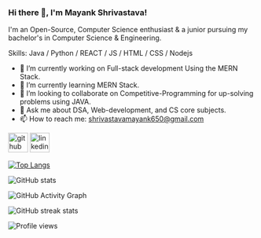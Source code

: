 ### Hi there 👋, I'm Mayank Shrivastava!
I'm an Open-Source, Computer Science enthusiast & a junior pursuing my bachelor's in Computer Science & Engineering.

Skills: Java / Python / REACT / JS / HTML / CSS / Nodejs

- 🔭 I’m currently working on Full-stack development Using the MERN Stack. 
- 🌱 I’m currently learning MERN Stack. 
- 👯 I’m looking to collaborate on Competitive-Programming for up-solving problems using JAVA. 
- 💬 Ask me about DSA, Web-development, and CS core subjects. 
- 📫 How to reach me: shrivastavamayank650@gmail.com 


[<img src='https://cdn.jsdelivr.net/npm/simple-icons@3.0.1/icons/github.svg' alt='github' height='40'>](https://github.com/https://github.com/Mayank-shrivastava)  [<img src='https://cdn.jsdelivr.net/npm/simple-icons@3.0.1/icons/linkedin.svg' alt='linkedin' height='40'>](https://www.linkedin.com/in/https://www.linkedin.com/in/mayank-shrivastava-5687801b3//)  

[![Top Langs](https://github-readme-stats.vercel.app/api/top-langs/?username=https://github.com/Mayank-shrivastava)](https://github.com/anuraghazra/github-readme-stats)

![GitHub stats](https://github-readme-stats.vercel.app/api?username=https://github.com/Mayank-shrivastava&show_icons=true&count_private=true)  

![GitHub Activity Graph](https://activity-graph.herokuapp.com/graph?username=https://github.com/Mayank-shrivastava)  

![GitHub streak stats](https://github-readme-streak-stats.herokuapp.com/?user=https://github.com/Mayank-shrivastava)  

![Profile views](https://gpvc.arturio.dev/https://github.com/Mayank-shrivastava)  
